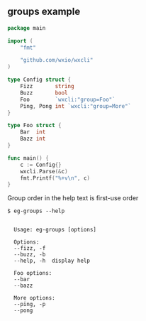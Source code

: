 ## groups example

<!--tmpl,code=go:cat main.go -->
``` go 
package main

import (
	"fmt"

	"github.com/wxio/wxcli"
)

type Config struct {
	Fizz       string
	Buzz       bool
	Foo        `wxcli:"group=Foo"`
	Ping, Pong int `wxcli:"group=More"`
}

type Foo struct {
	Bar  int
	Bazz int
}

func main() {
	c := Config{}
	wxcli.Parse(&c)
	fmt.Printf("%+v\n", c)
}
```
<!--/tmpl-->

Group order in the help text is first-use order

```
$ eg-groups --help
```

<!--tmpl,code=plain:go build -o eg-groups && ./eg-groups --help ; rm eg-groups -->
``` plain 

  Usage: eg-groups [options]

  Options:
  --fizz, -f
  --buzz, -b
  --help, -h  display help

  Foo options:
  --bar
  --bazz

  More options:
  --ping, -p
  --pong

```
<!--/tmpl-->
